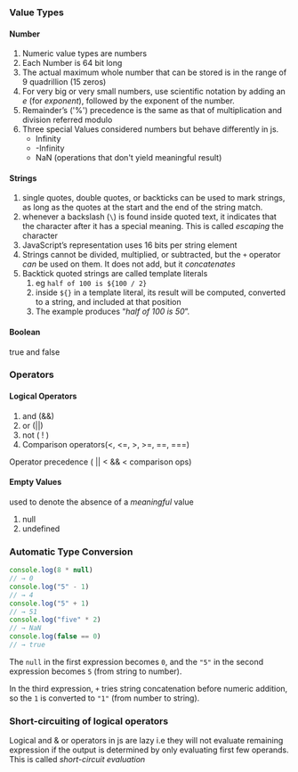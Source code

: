 ### Value Types

#### Number

1. Numeric value types are numbers
2. Each Number is 64 bit long
3. The actual maximum whole number that can be stored is in the range of 9 quadrillion (15 zeros)
4. For very big or very small numbers, use scientific notation by adding an *e* (for *exponent*), followed by the exponent of the number.
5. Remainder’s ('%') precedence is the same as that of multiplication and division referred modulo
6. Three special Values considered numbers but behave differently in js.
   - Infinity
   - -Infinity
   - NaN (operations that don't yield meaningful result)

#### Strings

1. single quotes, double quotes, or backticks can be used to mark strings, as long as the quotes at the start and the end of the string match.
2. whenever a backslash (`\`) is found inside quoted text, it indicates that the character after it has a special meaning. This is called *escaping* the character
3. JavaScript’s representation uses 16 bits per string element
4. Strings cannot be divided, multiplied, or subtracted, but the `+` operator *can* be used on them. It does not add, but it *concatenates*
5. Backtick quoted strings are called template literals
   1. eg `half of 100 is ${100 / 2}`
   2.  inside `${}` in a template literal, its result will be computed, converted to a string, and included at that position
   3. The example produces “*half of 100 is 50*”.

#### Boolean

true and false

[^NaN]: There is only one value in JavaScript that is not equal to itself, and that is NaN (“not a number”).

### Operators

#### Logical Operators

1. and (&&)
2. or (||)
3. not ( ! )
4. Comparison operators(<, <=, >, >=, ==, ===)

Operator precedence ( || < && < comparison ops)

#### Empty Values

used to denote the absence of a *meaningful* value

1. null
2. undefined

### Automatic Type Conversion

```javascript
console.log(8 * null)
// → 0
console.log("5" - 1)
// → 4
console.log("5" + 1)
// → 51
console.log("five" * 2)
// → NaN
console.log(false == 0)
// → true
```

The `null` in the first expression becomes `0`, and the `"5"` in the second expression becomes `5` (from string to number). 

In the third expression, `+` tries string concatenation before numeric addition, so the `1` is converted to `"1"` (from number to string).

<!--The rules for converting strings and numbers to Boolean values state that `0`, `NaN`, and the empty string (`""`) count as `false`, while all the other values count as `true`. Because of this, expressions like `0 == false` and `"" == false` are also true. When you do *not* want any automatic type conversions to happen, there are two additional operators: `===` and `!==`. The first tests whether a value is *precisely* equal to the other, and the second tests whether it is not precisely equal.-->

### Short-circuiting of logical operators

Logical and & or operators in js are lazy i.e they will not evaluate remaining expression if the output is determined by only evaluating first few operands. This is called *short-circuit evaluation*